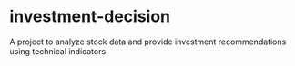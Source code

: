 # investment-decision
A project to analyze stock data and provide investment recommendations using technical indicators
